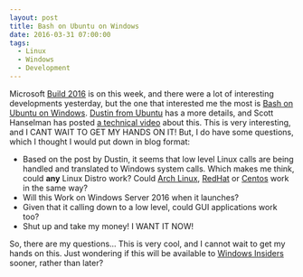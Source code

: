 ```yaml
---
layout: post
title: Bash on Ubuntu on Windows
date: 2016-03-31 07:00:00
tags: 
  - Linux
  - Windows
  - Development
---
```



Microsoft [Build 2016][1] is on this week, and there were a lot of interesting developments yesterday, but the one that interested me the most is [Bash on Ubuntu on Windows][2]. [Dustin from Ubuntu][3] has a more details, and Scott Hanselman has posted [a technical video][4] about this. This is very interesting, and I CANT WAIT TO GET MY HANDS ON IT! But, I do have some questions, which I thought I would put down in blog format:

- Based on the post by Dustin, it seems that low level Linux calls are being handled and translated to Windows system calls. Which makes me think, could **any** Linux Distro work? Could [Arch Linux][5], [RedHat][6] or [Centos][7] work in the same way? 
- Will this Work on Windows Server 2016 when it launches?
- Given that it calling down to a low level, could GUI applications work too?
- Shut up and take my money! I WANT IT NOW!

So, there are my questions... This is very cool, and I cannot wait to get my hands on this. Just wondering if this will be available to [Windows Insiders][8] sooner, rather than later?

[1]:http://www.buildwindows.com/
[2]:http://www.hanselman.com/blog/DevelopersCanRunBashShellAndUsermodeUbuntuLinuxBinariesOnWindows10.aspx
[3]:http://blog.dustinkirkland.com/2016/03/ubuntu-on-windows.html
[4]:https://channel9.msdn.com/Events/Build/2016/C906
[5]:http://www.archlinux.org
[6]:http://www.redhat.com
[7]:http://www.centos.org
[8]:https://insider.windows.com/
